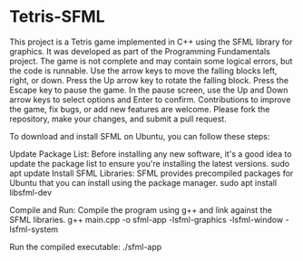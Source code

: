 # Tetris-SFML
This project is a Tetris game implemented in C++ using the SFML library for graphics. It was developed as part of the Programming Fundamentals project. The game is not complete and may contain some logical errors, but the code is runnable. Use the arrow keys to move the falling blocks left, right, or down. Press the Up arrow key to rotate the falling block. Press the Escape key to pause the game. In the pause screen, use the Up and Down arrow keys to select options and Enter to confirm. Contributions to improve the game, fix bugs, or add new features are welcome. Please fork the repository, make your changes, and submit a pull request.

To download and install SFML on Ubuntu, you can follow these steps:

Update Package List: Before installing any new software, it's a good idea to update the package list to ensure you're installing the latest versions. sudo apt update Install SFML Libraries: SFML provides precompiled packages for Ubuntu that you can install using the package manager. sudo apt install libsfml-dev

Compile and Run: Compile the program using g++ and link against the SFML libraries. g++ main.cpp -o sfml-app -lsfml-graphics -lsfml-window -lsfml-system

Run the compiled executable: ./sfml-app
